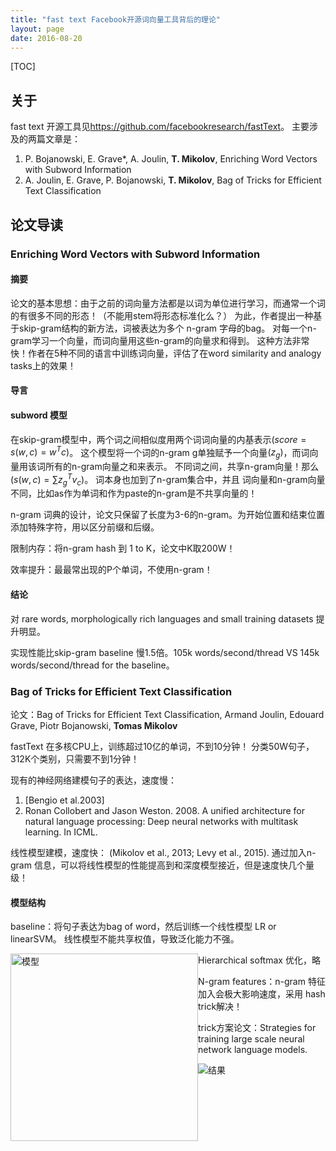 ```yaml
---
title: "fast text Facebook开源词向量工具背后的理论"
layout: page
date: 2016-08-20
---
```

[TOC]
## 关于
fast text 开源工具见<https://github.com/facebookresearch/fastText>。
主要涉及的两篇文章是：

1. P. Bojanowski, E. Grave*, A. Joulin, **T. Mikolov**, Enriching Word Vectors with Subword Information
2. A. Joulin, E. Grave, P. Bojanowski, **T. Mikolov**, Bag of Tricks for Efficient Text Classification

## 论文导读

### Enriching Word Vectors with Subword Information
#### 摘要
论文的基本思想：由于之前的词向量方法都是以词为单位进行学习，而通常一个词的有很多不同的形态！（不能用stem将形态标准化么？）
为此，作者提出一种基于skip-gram结构的新方法，词被表达为多个 n-gram 字母的bag。
对每一个n-gram学习一个向量，而词向量用这些n-gram的向量求和得到。
这种方法非常快！作者在5种不同的语言中训练词向量，评估了在word similarity and analogy
tasks上的效果！

#### 导言

#### subword 模型
在skip-gram模型中，两个词之间相似度用两个词词向量的内基表示$(score = s(w,c) = w^T c)$。
这个模型将一个词的n-gram g单独赋予一个向量$(z_g)$，而词向量用该词所有的n-gram向量之和来表示。
不同词之间，共享n-gram向量！那么$(s(w,c) = \sum z_g^T v_c )$。
词本身也加到了n-gram集合中，并且 词向量和n-gram向量不同，比如as作为单词和作为paste的n-gram是不共享向量的！

n-gram 词典的设计，论文只保留了长度为3-6的n-gram。为开始位置和结束位置添加特殊字符，用以区分前缀和后缀。

限制内存：将n-gram hash 到 1 to K，论文中K取200W！

效率提升：最最常出现的P个单词，不使用n-gram！

#### 结论
对 rare words, morphologically rich languages and small training datasets 提升明显。

实现性能比skip-gram baseline 慢1.5倍。105k words/second/thread VS 145k words/second/thread for the baseline。

### Bag of Tricks for Efficient Text Classification
论文：Bag of Tricks for Efficient Text Classification, Armand Joulin, Edouard Grave, Piotr Bojanowski, **Tomas Mikolov**

fastText 在多核CPU上，训练超过10亿的单词，不到10分钟！
分类50W句子，312K个类别，只需要不到1分钟！

现有的神经网络建模句子的表达，速度慢：

1. [Bengio et al.2003]
2. Ronan Collobert and Jason
Weston. 2008. A unified architecture for natural language
processing: Deep neural networks with multitask
learning. In ICML.

线性模型建模，速度快： (Mikolov et al., 2013; Levy et al., 2015).
通过加入n-gram 信息，可以将线性模型的性能提高到和深度模型接近，但是速度快几个量级！

#### 模型结构
baseline：将句子表达为bag of word，然后训练一个线性模型 LR or linearSVM。
线性模型不能共享权值，导致泛化能力不强。

<img src="/wiki/static/images/fasttext-model.png" alt="模型" style="float:left; width:300px;" />

Hierarchical softmax 优化，略

N-gram features：n-gram 特征加入会极大影响速度，采用 hash trick解决！

trick方案论文：Strategies for training large scale neural network language
models.

<img src="/wiki/static/images/fasttext-result.png" alt="结果" />
